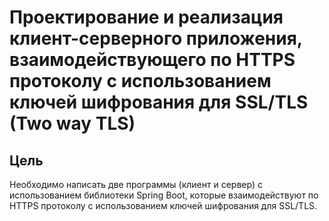 #   Проектирование и реализация клиент-серверного приложения, взаимодействующего по HTTPS протоколу с использованием ключей шифрования для SSL/TLS (Two way TLS)

## Цель

Необходимо написать две программы (клиент и сервер) с использованием библиотеки
Spring Boot, которые взаимодействуют по HTTPS протоколу с использованием ключей
шифрования для SSL/TLS.